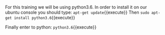 For this training we will be using python3.6. In order to install it on our ubuntu console you should type:
`apt-get update`{{execute}}
Then
`sudo apt-get install python3.6`{{execute}}

Finally enter to python:
`python3.6`{{execute}}